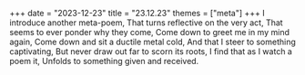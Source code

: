 +++
date = "2023-12-23"
title = "23.12.23"
themes = ["meta"]
+++
I introduce another meta-poem,
That turns reflective on the very act,
That seems to ever ponder why they come,
Come down to greet me in my mind again,
Come down and sit a ductile metal cold,
And that I steer to something captivating,
But never draw out far to scorn its roots,
I find that as I watch a poem it,
Unfolds to something given and received.
